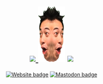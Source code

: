 <h1 align="center">

<a href="https://github.com/anuraghazra/github-readme-stats">
<img height="150px" src="https://grs.mizle.net/api?username=eai04191&show_icons=true&count_private=true">
</a>
<img height="150px" width="72px" src="https://raw.githubusercontent.com/eai04191/eai04191/master/symmetrychamp.png">
<img height="150px" src="https://grs.mizle.net/api/top-langs/?username=eai04191&hide=html&layout=compact">
</h1>

<span align="center">

[![Website badge](https://img.shields.io/badge/website-mizle.net-green?style=for-the-badge)](https://mizle.net)
[![Mastodon badge](https://img.shields.io/badge/Mastodon-@Eai@stellaria.network-red?style=for-the-badge&logo=mastodon&logoColor=white&labelColor=2B90D9&color=dcbe5e)](https://stellaria.network/@Eai)
</span>
